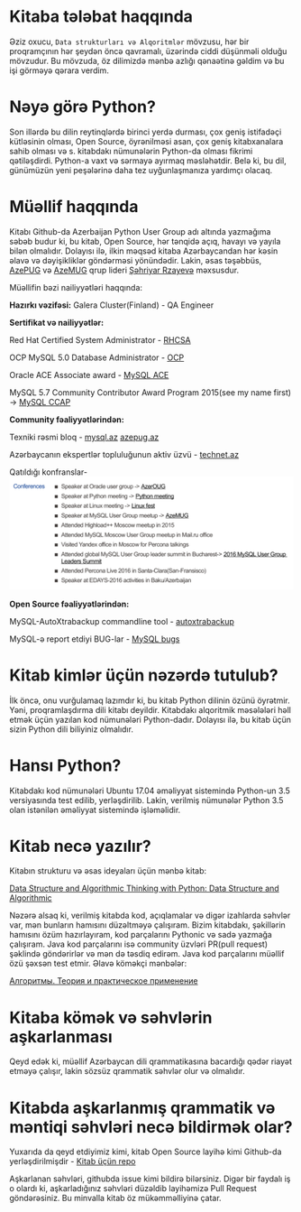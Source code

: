 # Kitaba tələbat haqqında
Əziz oxucu, `Data strukturları və Alqoritmlər` mövzusu, hər bir proqramçının hər şeydən öncə qavramalı, üzərində ciddi düşünməli olduğu mövzudur. Bu mövzuda, öz dilimizdə mənbə azlığı qənaətinə gəldim və bu işi görməyə qərara verdim.

# Nəyə görə Python?
Son illərdə bu dilin reytinqlərdə birinci yerdə durması, çox geniş istifadəçi kütləsinin olması, Open Source, öyrənilməsi asan, çox geniş kitabxanalara sahib olması və s. kitabdakı nümunələrin Python-da olması fikrimi qətiləşdirdi.
Python-a vaxt və sərmayə ayırmaq məsləhətdir. Belə ki, bu dil, günümüzün yeni peşələrinə daha tez uyğunlaşmanıza yardımçı olacaq.

# Müəllif haqqında
Kitabı Github-da Azerbaijan Python User Group adı altında yazmağıma səbəb budur ki, bu kitab, Open Source, hər tənqidə açıq, havayı və yayıla bilən olmalıdır. Dolayısı ilə, ilkin məqsəd kitaba Azərbaycandan hər kəsin əlavə və dəyişikliklər göndərməsi yönündədir.
Lakin, əsas təşəbbüs, [AzePUG](https://www.facebook.com/groups/python.az/) və [AzeMUG](https://www.facebook.com/groups/mysql.azerbaijan/) qrup lideri [Şəhriyar Rzayevə](https://www.linkedin.com/in/shahriyar-rzayev/) məxsusdur.

Müəllifin bəzi nailiyyətləri haqqında:

**Hazırkı vəzifəsi:**
Galera Cluster(Finland) - QA Engineer

**Sertifikat və nailiyyətlər:**

Red Hat Certified System Administrator - [RHCSA](https://www.redhat.com/rhtapps/certification/badge/verify/RS4ZT3YPLAFRBTBNKH2BOJAXJAAEQU3CUPSQX2KSDXT6RW46LQ37ULE25V3KCXMMFRIX6PMBNQZGA4U5NQYTCNA62RUWOCM34WWBUYQ%3D/)

OCP MySQL 5.0 Database Administrator - [OCP](http://rzayevsehriyar.files.wordpress.com/2012/02/20130306_235027.jpg)

Oracle ACE Associate award - [MySQL ACE](https://apex.oracle.com/pls/apex/f?p=19297:4:::NO:4:P4_ID:15420)

MySQL 5.7 Community Contributor Award Program 2015(see my name first) -> [MySQL CCAP](https://blogs.oracle.com/mysql/mysql-57-community-contributor-award-program-2015)

**Community fəaliyyətlərindən:**

Texniki rəsmi bloq - 
[mysql.az](https://mysql.az/)
[azepug.az](https://azepug.az/)


Azərbaycanın ekspertlər topluluğunun aktiv üzvü - [technet.az](http://www.technet.az/user/shahriyar/)

Qatıldığı konfranslar-
![](../Source_Code/haqqinda/conferences_attended.png)

**Open Source fəaliyyətlərindən:**

MySQL-AutoXtrabackup commandline tool - [autoxtrabackup](https://github.com/ShahriyarR/MySQL-AutoXtraBackup)

MySQL-ə report etdiyi BUG-lar - [MySQL bugs](https://bugs.mysql.com/search.php?cmd=display&status=all&mine=0&reporter=6786791&begin=120)


# Kitab kimlər üçün nəzərdə tutulub?
İlk öncə, onu vurğulamaq lazımdır ki, bu kitab Python dilinin özünü öyrətmir. Yəni, proqramlaşdırma dili kitabı deyildir. Kitabdakı alqoritmik məsələləri həll etmək üçün yazılan kod nümunələri Python-dadır. Dolayısı ilə, bu kitab üçün sizin Python dili biliyiniz olmalıdır.

# Hansı Python?
Kitabdakı kod nümunələri Ubuntu 17.04 əməliyyat sistemində Python-un 3.5 versiyasında test edilib, yerləşdirilib. Lakin, verilmiş nümunələr Python 3.5 olan istənilən əməliyyat sistemində işləməlidir.

# Kitab necə yazılır?
Kitabın strukturu və əsas ideyaları üçün mənbə kitab:

[Data Structure and Algorithmic Thinking with Python: Data Structure and Algorithmic](https://www.amazon.com/Data-Structure-Algorithmic-Thinking-Python/dp/8192107590/)

Nəzərə alsaq ki, verilmiş kitabda kod, açıqlamalar və digər izahlarda səhvlər var, mən bunların hamısını düzəltməyə çalışıram.
Bizim kitabdakı, şəkillərin hamısını özüm hazırlayıram, kod parçalarını Pythonic və sadə yazmağa çalışıram.
Java kod parçalarını isə community üzvləri PR(pull request) şəklində göndərirlər və mən də təsdiq edirəm.
Java kod parçalarını müəllif özü şəxsən test etmir.
Əlavə köməkçi mənbələr:

[Алгоритмы. Теория и практическое применение](http://www.ozon.ru/context/detail/id/135297188/)

# Kitaba kömək və səhvlərin aşkarlanması
Qeyd edək ki, müəllif Azərbaycan dili qrammatikasına bacardığı qədər riayət etməyə çalışır, lakin sözsüz qrammatik səhvlər olur və olmalıdır.
# Kitabda aşkarlanmış qrammatik və məntiqi səhvləri necə bildirmək olar?
Yuxarıda da qeyd etdiyimiz kimi, kitab Open Source layihə kimi Github-da yerləşdirilmişdir -
[Kitab üçün repo](https://github.com/AzePUG/Data_Structures_Algo_Python)

Aşkarlanan səhvləri, githubda issue kimi bildirə bilərsiniz. Digər bir faydalı iş o olardı ki, aşkarladığınız səhvləri düzəldib layihəmizə Pull Request göndərəsiniz. Bu minvalla kitab öz mükəmməlliyinə çatar.
